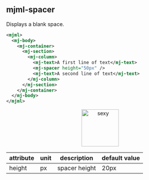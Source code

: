 ## mjml-spacer

Displays a blank space.

```xml
<mjml>
  <mj-body>
    <mj-container>
      <mj-section>
        <mj-column>
          <mj-text>A first line of text</mj-text>
          <mj-spacer height="50px" />
          <mj-text>A second line of text</mj-text>
        </mj-column>
      </mj-section>
    </mj-container>
  </mj-body>
</mjml>
```

<p align="center">
  <a href="https://mjml.io/try-it-live/components/spacer">
    <img width="100px" src="http://imgh.us/TRYITLIVE.svg" alt="sexy" />
  </a>
</p>

attribute                   | unit        | description                    | default value
----------------------------|-------------|--------------------------------|------------------------------
height                      | px          | spacer height                  | 20px
